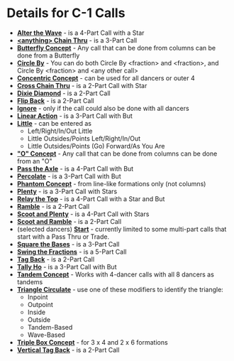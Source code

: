 
# Details for C-1 Calls

+ **[Alter the Wave](../c1/alter_the_wave.md)** - is a 4-Part Call with a Star
+ **[\<anything> Chain Thru](../c1/anything_chain_thru.md)** - is a 3-Part Call
+ **[Butterfly Concept](../c1/butterfly_formation.md)** -
  Any call that can be done from columns can be done from a Butterfly
+ **[Circle By](../c1/circle_by.md)** -
  You can do both Circle By \<fraction> and \<fraction>,
  and Circle By \<fraction> and \<any other call>
+ **[Concentric Concept](../c1/concentric_concept.md)** -
  can be used for all dancers or outer 4
+ **[Cross Chain Thru](../c1/cross_chain_thru.md)** -
  is a 2-Part Call with Star
+ **[Dixie Diamond](../c1/dixie_diamond.md)** - is a 2-Part Call
+ **[Flip Back](../c1/tagging_calls_back_to_a_wave.md)** - is a 2-Part Call
+ **[Ignore](../c1/ignore.md)** - only if the call could also be done with all dancers
+ **[Linear Action](../c1/linear_action.md)** - is a 3-Part Call with But
+ **[Little](../c1/scoot_and_little.md)** - can be entered as
  + Left/Right/In/Out Little
  + Little Outsides/Points Left/Right/In/Out
  + Little Outsides/Points (Go) Forward/As You Are
+ **["O" Concept](../c1/o_formation.md)** -
  Any call that can be done from columns can be done from an "O"
+ **[Pass the Axle](../c1/pass_the_axle.md)** - is a 4-Part Call with But
+ **[Percolate](../c1/percolate.md)** - is a 3-Part Call with But
+ **[Phantom Concept](../c1/phantom_formation.md)** -
  from line-like formations only (not columns)
+ **[Plenty](../c1/scoot_and_plenty.md)** - is a 3-Part Call with Stars
+ **[Relay the Top](../c1/relay_the_top.md)** - is a 4-Part Call with a Star and But
+ **[Ramble](../c1/scoot_and_ramble.md)** - is a 2-Part Call
+ **[Scoot and Plenty](../c1/scoot_and_plenty.md)** - is a 4-Part Call with Stars
+ **[Scoot and Ramble](../c1/scoot_and_ramble.md)** - is a 2-Part Call
+ (selected dancers) **[Start](../c1/start.md)** -
  currently limited to some multi-part calls that start with a Pass Thru or Trade.
+ **[Square the Bases](../c1/square_the_bases.md)** - is a 3-Part Call
+ **[Swing the Fractions](../c1/swing_the_fractions.md)** - is a 5-Part Call
+ **[Tag Back](../c1/tagging_calls_back_to_a_wave.md)** - is a 2-Part Call
+ **[Tally Ho](../c1/tally_ho.md)** - is a 3-Part Call with But
+ **[Tandem Concept](../c1/tandem_concept.md)** -
  Works with 4-dancer calls with all 8 dancers as tandems
+ **[Triangle Circulate](../c1/triangle_formation.md)** - use one of these modifiers to identify the triangle:
  + Inpoint
  + Outpoint
  + Inside
  + Outside
  + Tandem-Based
  + Wave-Based
+ **[Triple Box Concept](../c1/triple_box_concept.md)** -
  for 3 x 4 and 2 x 6 formations
+ **[Vertical Tag Back](../c1/tagging_calls_back_to_a_wave.md)** - is a 2-Part Call
